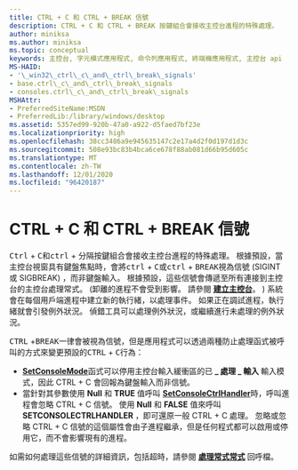 ```yaml
---
title: CTRL + C 和 CTRL + BREAK 信號
description: CTRL + C 和 CTRL + BREAK 按鍵組合會接收主控台進程的特殊處理。
author: miniksa
ms.author: miniksa
ms.topic: conceptual
keywords: 主控台, 字元模式應用程式, 命令列應用程式, 終端機應用程式, 主控台 api
MS-HAID:
- '\_win32\_ctrl\_c\_and\_ctrl\_break\_signals'
- base.ctrl\_c\_and\_ctrl\_break\_signals
- consoles.ctrl\_c\_and\_ctrl\_break\_signals
MSHAttr:
- PreferredSiteName:MSDN
- PreferredLib:/library/windows/desktop
ms.assetid: 5357ed99-920b-47a0-a922-d5faed7bf23e
ms.localizationpriority: high
ms.openlocfilehash: 38cc3486a9e945635147c2e17a4d2f0d197d1d3c
ms.sourcegitcommit: 508e93bc83b4bca6ce678f88ab081d66b95d605c
ms.translationtype: MT
ms.contentlocale: zh-TW
ms.lasthandoff: 12/01/2020
ms.locfileid: "96420187"
---
```

# <a name="ctrlc-and-ctrlbreak-signals"></a>CTRL + C 和 CTRL + BREAK 信號

<kbd>Ctrl</kbd> + <kbd>C</kbd>和<kbd>ctrl</kbd> + <kbd>分隔</kbd>按鍵組合會接收主控台進程的特殊處理。 根據預設，當主控台視窗具有鍵盤焦點時，會將<kbd>ctrl</kbd> + <kbd>C</kbd>或<kbd>ctrl</kbd> + <kbd>BREAK</kbd>視為信號 (SIGINT 或 SIGBREAK) ，而非鍵盤輸入。 根據預設，這些信號會傳遞至所有連接到主控台的主控台處理常式。  (卸離的進程不會受到影響。 請參閱 [**建立主控台**](creation-of-a-console.md)。 ) 系統會在每個用戶端進程中建立新的執行緒，以處理事件。 如果正在調試進程，執行緒就會引發例外狀況。 偵錯工具可以處理例外狀況，或繼續進行未處理的例外狀況。

<kbd>CTRL</kbd> +<kbd>BREAK</kbd>一律會被視為信號，但是應用程式可以透過兩種防止處理函式被呼叫的方式來變更預設的<kbd>CTRL</kbd> + <kbd>C</kbd>行為：

- [**SetConsoleMode**](setconsolemode.md)函式可以停用主控台輸入緩衝區的已 **\_ 處理 \_ 輸入** 輸入模式，因此 CTRL + C 會回報為鍵盤輸入而非信號。
- 當針對其參數使用 **Null** 和 **TRUE** 值呼叫 [**SetConsoleCtrlHandler**](setconsolectrlhandler.md)時，呼叫進程會忽略 CTRL + C 信號。 使用 **Null** 和 **FALSE** 值來呼叫 **SETCONSOLECTRLHANDLER** ，即可還原一般 CTRL + C 處理。 忽略或忽略 CTRL + C 信號的這個屬性會由子進程繼承，但是任何程式都可以啟用或停用它，而不會影響現有的進程。

如需如何處理這些信號的詳細資訊，包括超時，請參閱 [**處理常式常式**](handlerroutine.md) 回呼檔。
